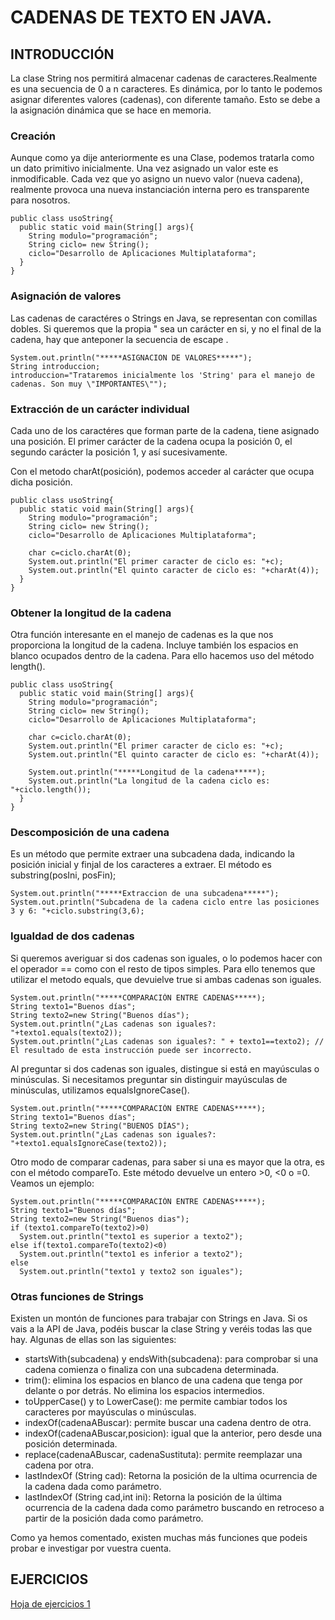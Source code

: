# CADENAS DE TEXTO EN JAVA.

## INTRODUCCIÓN

La clase String nos permitirá almacenar cadenas de caracteres.Realmente es una secuencia de 0 a n caracteres. Es dinámica, por lo tanto le podemos asignar diferentes valores (cadenas), con diferente tamaño. Esto se debe a la asignación dinámica que se hace en memoria.

### Creación

Aunque como ya dije anteriormente es una Clase, podemos tratarla como un dato primitivo inicialmente. Una vez asignado un valor este es inmodificable. Cada vez que yo asigno un nuevo valor (nueva cadena), realmente provoca una nueva instanciación interna pero es transparente para nosotros.

```
public class usoString{
  public static void main(String[] args){
    String modulo="programación";
    String ciclo= new String();
    ciclo="Desarrollo de Aplicaciones Multiplataforma";
  }
}
```

### Asignación de valores

Las cadenas de caractéres o Strings en Java, se representan con comillas dobles. Si queremos que la propia " sea un carácter en si, y no el final de la cadena, hay que anteponer la secuencia de escape \.

```
System.out.println("*****ASIGNACION DE VALORES*****");
String introduccion;
introduccion="Trataremos inicialmente los 'String' para el manejo de cadenas. Son muy \"IMPORTANTES\"");
```

### Extracción de un carácter individual

Cada uno de los caractéres que forman parte de la cadena, tiene asignado una posición. El primer carácter de la cadena ocupa la posición 0, el segundo carácter la posición 1, y así sucesivamente.

Con el metodo charAt(posición), podemos acceder al carácter que ocupa dicha posición.

```
public class usoString{
  public static void main(String[] args){
    String modulo="programación";
    String ciclo= new String();
    ciclo="Desarrollo de Aplicaciones Multiplataforma";
    
    char c=ciclo.charAt(0);
    System.out.println("El primer caracter de ciclo es: "+c);
    System.out.println("El quinto caracter de ciclo es: "+charAt(4));
  }
}
```

### Obtener la longitud de la cadena

Otra función interesante en el manejo de cadenas es la que nos proporciona la longitud de la cadena. Incluye también los espacios en blanco ocupados dentro de la cadena. Para ello hacemos uso del método length().

```
public class usoString{
  public static void main(String[] args){
    String modulo="programación";
    String ciclo= new String();
    ciclo="Desarrollo de Aplicaciones Multiplataforma";
    
    char c=ciclo.charAt(0);
    System.out.println("El primer caracter de ciclo es: "+c);
    System.out.println("El quinto caracter de ciclo es: "+charAt(4));
    
    System.out.println("*****Longitud de la cadena*****);
    System.out.println("La longitud de la cadena ciclo es: "+ciclo.length());
  }
}
```

### Descomposición de una cadena

Es un método que permite extraer una subcadena dada, indicando la posición inicial y finjal de los caracteres a extraer. El método es substring(posIni, posFin);

```
System.out.println("*****Extraccion de una subcadena*****");
System.out.println("Subcadena de la cadena ciclo entre las posiciones 3 y 6: "+ciclo.substring(3,6);
```

### Igualdad de dos cadenas

Si queremos averiguar si dos cadenas son iguales, o lo podemos hacer con el operador == como con el resto de tipos simples. Para ello tenemos que utilizar el metodo equals, que devuielve true si ambas cadenas son iguales. 

```
System.out.println("*****COMPARACIÓN ENTRE CADENAS*****);
String texto1="Buenos días";
String texto2=new String("Buenos días");
System.out.println("¿Las cadenas son iguales?: "+texto1.equals(texto2));
System.out.println("¿Las cadenas son iguales?: " + texto1==texto2); // El resultado de esta instrucción puede ser incorrecto.
```

Al preguntar si dos cadenas son iguales, distingue si está en mayúsculas o minúsculas. Si necesitamos preguntar sin distinguir mayúsculas de minúsculas, utilizamos equalsIgnoreCase().

```
System.out.println("*****COMPARACIÓN ENTRE CADENAS*****);
String texto1="Buenos días";
String texto2=new String("BUENOS DÍAS");
System.out.println("¿Las cadenas son iguales?: "+texto1.equalsIgnoreCase(texto2));
```

Otro modo de comparar cadenas, para saber si una es mayor que la otra, es con el método compareTo. Este método devuelve un entero >0, <0 o =0. Veamos un ejemplo:

```
System.out.println("*****COMPARACIÓN ENTRE CADENAS*****);
String texto1="Buenos días";
String texto2=new String("Buenos dias");
if (texto1.compareTo(texto2)>0)
  System.out.println("texto1 es superior a texto2");
else if(texto1.compareTo(texto2)<0)
  System.out.println("texto1 es inferior a texto2");
else
  System.out.println("texto1 y texto2 son iguales");
```

### Otras funciones de Strings

Existen un montón de funciones para trabajar con Strings en Java. Si os vais a la API de Java, podéis buscar la clase String y veréis todas las que hay. Algunas de ellas son las siguientes:

- startsWith(subcadena) y endsWith(subcadena): para comprobar si una cadena comienza o finaliza con una subcadena determinada.
- trim(): elimina los espacios en blanco de una cadena que tenga por delante o por detrás. No elimina los espacios intermedios.
- toUpperCase() y to LowerCase(): me permite cambiar todos los caracteres por mayúsculas o minúsculas.
- indexOf(cadenaABuscar): permite buscar una cadena dentro de otra.
- indexOf(cadenaABuscar,posicion): igual que la anterior, pero desde una posición determinada.
- replace(cadenaABuscar, cadenaSustituta): permite reemplazar una cadena por otra.
- lastIndexOf (String cad): Retorna la posición de la ultima ocurrencia de la cadena dada como parámetro.
- lastIndexOf (String cad,int ini): Retorna la posición de la última ocurrencia de la cadena dada como parámetro buscando en retroceso a partir de la posición dada como parámetro.

Como ya hemos comentado, existen muchas más funciones que podeis probar e investigar por vuestra cuenta.

## EJERCICIOS

[Hoja de ejercicios 1](Ejercicios/Hoja01_POO_String02.pdf)


